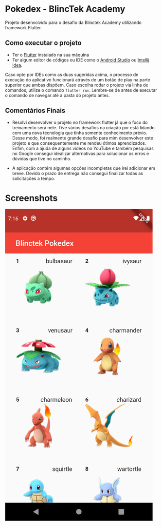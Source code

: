 # Pokedex - BlincTek Academy

Projeto desenvolvido para o desafio da Blinctek Academy utilizando framework Flutter.

## Como executar o projeto

- Ter o [Flutter](https://flutter.dev/docs/get-started/install) instalado na sua máquina
- Ter algum editor de códigos ou IDE como o [Android Studio](https://developer.android.com/studio) ou [Intellij Idea](https://www.jetbrains.com/pt-br/idea/download/). 

Caso opte por IDEs como as duas sugeridas acima, o processo de execução do aplicativo funcionará através de um botão de play na parte superior que ambas dispõem. Caso escolha rodar o projeto via linha de comandos, utilize o comando `flutter run`. Lembre-se de antes de executar o comando de navegar até a pasta do projeto antes. 

## Comentários Finais

- Resolvi desenvolver o projeto no framework flutter já que o foco do treinamento será nele. Tive vários desafios na criação por está lidando com uma nova tecnologia que tinha somente conhecimento prévio. Desse modo, foi realmente grande desafio para mim desenvolver este projeto e que consequentemente me rendeu ótimos aprendizados. Enfim, com
a ajuda de alguns vídeos no YouTube e também pesquisas no Google consegui idealizar alternativas para solucionar os erros e dúvidas que tive no caminho.

- A aplicação contém algumas opções incompletas que irei adicionar em breve. Devido o prazo de entrega não consegui finalizar todas as solicitações a tempo.

# Screenshots

![screenshot](image1.png)
